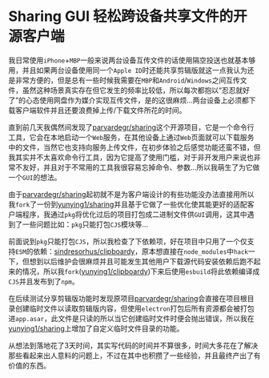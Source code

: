 # Sharing GUI 轻松跨设备共享文件的开源客户端

我日常使用`iPhone`+`MBP`一般来说两台设备互传文件的话使用隔空投送也就基本够用，并且如果两台设备使用同一个`Apple ID`时还能共享剪辑版就这一点我认为还是非常方便的，但是总有一些时候我需要在`MBP`和`Android`/`Windows`之间互传文件，虽然这种场景真实存在但它发生的频率比较低，所以每次都抱以“忍忍就好了”的心态使用网盘作为媒介实现互传文件，是的这很麻烦...两台设备上必须都下载客户端软件并且还要浪费掉上传/下载文件所花的时间。

直到前几天我偶然间发现了[parvardegr/sharing](https://github.com/parvardegr/sharing)这个开源项目，它是一个命令行工具，它会在本地启动一个`Web`服务，在其他设备上通过`Web`页面就可以下载服务中的文件，当然它也支持向服务上传文件，在初步体验之后感觉功能还蛮不错，但我其实并不太喜欢命令行工具，因为它提高了使用门槛，对于非开发用户来说也非常不友好，并且对于不常用的工具我很容易忘掉命令、参数...所以我萌生了为它做一个`GUI`的想法。

由于[parvardegr/sharing](https://github.com/parvardegr/sharing)起初就不是为客户端设计的有些功能没办法直接用所以我`fork`了一份到[yunying1/sharing](https://github.com/yunying1/sharing/commits/main)并且基于它做了一些优化使其能更好的适配客户端程序，我通过`pkg`将优化过后的项目打包成二进制文件供`GUI`调用，这其中遇到了一些问题比如：`pkg`只能打包`CJS`模块等...

前面说到`pkg`只能打包`CJS`，所以我检查了下依赖项，好在项目中只用了一个仅支持`ESM`的依赖：[sindresorhus/clipboardy](https://github.com/sindresorhus/clipboardy)，原本想直接在`node_modules`中`hack`一下，但想到以后维护会很麻烦并且可能发生其他用户下载源代码安装依赖后跑不起来的情况，所以我`fork`([yunying1/clipboardy](https://github.com/yunying1/clipboardy))下来后使用`esbuild`将此依赖编译成`CJS`并且发布到了`npm`。

在后续测试分享剪辑版功能时发现原项目[parvardegr/sharing](https://github.com/parvardegr/sharing)会直接在项目根目录创建临时文件以读取剪辑版内容，但使用`electron`打包后所有资源都会被打包进`app.asar`，此文件是只读的所以当它创建临时文件时便会抛出错误，所以我在[yunying1/sharing](https://github.com/yunying1/sharing/commits/main)上增加了自定义临时文件目录的功能。

从想法到落地花了3天时间，其实写代码的时间并不算很多，时间大多花在了解决那些看起来出人意料的问题上，不过在其中也积攒了一些经验，并且最终产出了有价值的东西。